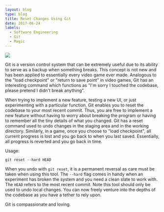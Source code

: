 ```yaml
---
layout: blog
type: blog
title: Reset Changes Using Git
date: 2017-06-24
labels:
  - Software Engineering
  - Git
  - Magic
---
```

<img class="ui centered image" src="../images/blog/reset-changes-using-git.svg">

Git is a version control system that can be extremely useful due to its ability to serve as a backup when something breaks. This concept is not new and has been applied to essentially every video game ever made. Analogous to the "load checkpoint" or "return to save point" in video games, Git has an interesting command which functions as "I'm sorry I touched the codebase, please pretend I didn't break anything". 

When trying to implement a new feature, testing a new UI, or just experimenting with a particular function, Git enables you to reset the codebase to your most recent commit. Thus, you are free to implement a new feature without having to worry about breaking the program or having to remember all the tiny details of what you changed. Git has a reset command used to undo changes in the staging area and in the working directory. Similarly, in a game, once you choose to "load checkpoint", all current progress is lost and you go back to when you last saved. Essentially, all progress is reverted and you go back in time.

Usage:
```shell
git reset --hard HEAD
```

When you undo with `git reset`, it is a permanent reversal as care must be taken when using this tool. The `--hard` flag comes in handy when an experiment has broken the system and you need a clean slate to work with. The `HEAD` refers to the most recent commit. Note this tool should only be used to undo local changes. You can now freely venture into the depths of the codebase as you have a tether to rely upon. 

Git is compassionate and loving.